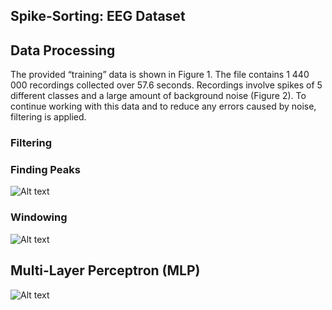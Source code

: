 ## Spike-Sorting: EEG Dataset
## Data Processing
The provided “training” data is shown in Figure 1. The file contains 1 440 000 recordings collected over  57.6 seconds. Recordings involve spikes of 5 different classes and a large amount of background noise (Figure 2). To continue working with this data and to reduce any errors caused by noise, filtering is applied. 

### Filtering 
### Finding Peaks 
![Alt text](Galery/Peaks.png?raw=true "Peaks")
### Windowing
![Alt text](Galery/Windows.png?raw=true "Windows")

## Multi-Layer Perceptron (MLP)
![Alt text](Galery/output.png?raw=true "output")

